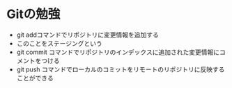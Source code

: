 # Gitの勉強
- git addコマンドでリポジトリに変更情報を追加する
- このことをステージングという
- git commit コマンドでリポジトリのインデックスに追加された変更情報にコメントをつける
- git push コマンドでローカルのコミットをリモートのリポジトリに反映することができる
